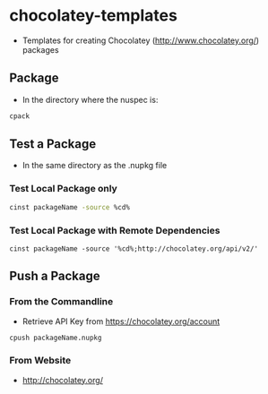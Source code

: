 chocolatey-templates
====================

* Templates for creating Chocolatey (http://www.chocolatey.org/) packages

## Package
* In the directory where the nuspec is:
```bash
cpack
```

## Test a Package
* In the same directory as the .nupkg file

### Test Local Package only
```bash
cinst packageName -source %cd%
```

### Test Local Package with Remote Dependencies
```
cinst packageName -source '%cd%;http://chocolatey.org/api/v2/'
```

## Push a Package
### From the Commandline
* Retrieve API Key from https://chocolatey.org/account
```bash
cpush packageName.nupkg
```

### From Website
* http://chocolatey.org/



